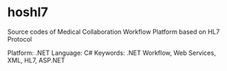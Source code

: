 hoshl7
======

Source codes of	Medical Collaboration Workflow Platform based on HL7 Protocol

Platform: .NET
Language: C#
Keywords: .NET Workflow, Web Services, XML, HL7, ASP.NET
